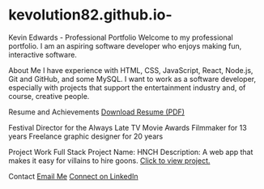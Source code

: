 # kevolution82.github.io-

Kevin Edwards - Professional Portfolio
Welcome to my professional portfolio. I am an aspiring software developer who enjoys making fun, interactive software.

About Me
I have experience with HTML, CSS, JavaScript, React, Node.js, Git and GitHub, and some MySQL. I want to work as a software developer, especially with projects that support the entertainment industry and, of course, creative people.

Resume and Achievements
[Download Resume (PDF)](https://github.com/kevolution82/kevolution82.github.io-/blob/main/LaunchCode%20Resume-%202025%20(1).pdf)

Festival Director for the Always Late TV Movie Awards
Filmmaker for 13 years
Freelance graphic designer for 20 years

Project Work
Full Stack Project
Name: HNCH
Description: A web app that makes it easy for villains to hire goons.
[Click to view project.](https://hnch-app.netlify.app/)

Contact
[Email Me](mailto:alwayslatetv@yahoo.com)
[Connect on LinkedIn](https://www.linkedin.com/in/kevinedwards82/)
